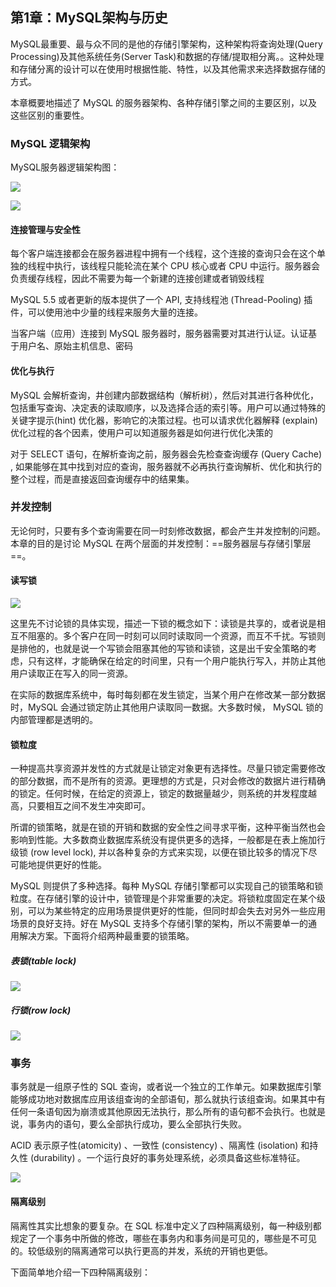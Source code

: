 ## 第1章：MySQL架构与历史

MySQL最重要、最与众不同的是他的存储引擎架构，这种架构将查询处理(Query Processing)及其他系统任务(Server Task)和数据的存储/提取相分离。。这种处理和存储分离的设计可以在使用时根据性能、特性，以及其他需求来选择数据存储的方式。

本章概要地描述了 MySQL 的服务器架构、各种存储引擎之间的主要区别，以及这些区别的重要性。

### MySQL 逻辑架构

MySQL服务器逻辑架构图：

![](https://s3.bmp.ovh/imgs/2022/02/5fc08b612f051e07.png)

![](https://s3.bmp.ovh/imgs/2022/02/04f1690028d6f81c.png)



#### 连接管理与安全性

每个客户端连接都会在服务器进程中拥有一个线程，这个连接的查询只会在这个单独的线程中执行，该线程只能轮流在某个 CPU 核心或者 CPU 中运行。服务器会负责缓存线程，因此不需要为每一个新建的连接创建或者销毁线程

MySQL 5.5 或者更新的版本提供了一个 API, 支持线程池 (Thread-Pooling) 插件，可以使用池中少量的线程来服务大量的连接。

当客户端（应用）连接到 MySQL 服务器时，服务器需要对其进行认证。认证基于用户名、原始主机信息、密码



#### 优化与执行

MySQL 会解析查询，井创建内部数据结构（解析树），然后对其进行各种优化，包括重写查询、决定表的读取顺序，以及选择合适的索引等。用户可以通过特殊的关键字提示(hint) 优化器，影响它的决策过程。也可以请求优化器解释 (explain) 优化过程的各个因素，使用户可以知道服务器是如何进行优化决策的

对于 SELECT 语句，在解析查询之前，服务器会先检查查询缓存 (Query Cache) , 如果能够在其中找到对应的查询，服务器就不必再执行查询解析、优化和执行的整个过程，而是直接返回查询缓存中的结果集。



### 并发控制

无论何时，只要有多个查询需要在同一时刻修改数据，都会产生并发控制的问题。本章的目的是讨论 MySQL 在两个层面的并发控制：==服务器层与存储引擎层==。

#### 读写锁

![](https://s3.bmp.ovh/imgs/2022/02/7ae2f6805b29896a.png)



这里先不讨论锁的具体实现，描述一下锁的概念如下：读锁是共享的，或者说是相互不阻塞的。多个客户在同一时刻可以同时读取同一个资源，而互不千扰。写锁则是排他的，也就是说一个写锁会阻塞其他的写锁和读锁，这是出千安全策略的考虑，只有这样，才能确保在给定的时间里，只有一个用户能执行写入，并防止其他用户读取正在写入的同一资源。

在实际的数据库系统中，每时每刻都在发生锁定，当某个用户在修改某一部分数据时，MySQL 会通过锁定防止其他用户读取同一数据。大多数时候， MySQL 锁的内部管理都是透明的。



#### 锁粒度

一种提高共享资源并发性的方式就是让锁定对象更有选择性。尽量只锁定需要修改的部分数据，而不是所有的资源。更理想的方式是，只对会修改的数据片进行精确的锁定。任何时候，在给定的资源上，锁定的数据量越少，则系统的并发程度越高，只要相互之间不发生冲突即可。

所谓的锁策略，就是在锁的开销和数据的安全性之间寻求平衡，这种平衡当然也会影响到性能。大多数商业数据库系统没有提供更多的选择，一般都是在表上施加行级锁 (row level lock), 并以各种复杂的方式来实现，以便在锁比较多的情况下尽可能地提供更好的性能。

MySQL 则提供了多种选择。每种 MySQL 存储引擎都可以实现自己的锁策略和锁粒度。在存储引擎的设计中，锁管理是个非常重要的决定。将锁粒度固定在某个级别，可以为某些特定的应用场景提供更好的性能，但同时却会失去对另外一些应用场景的良好支持。好在 MySQL 支持多个存储引擎的架构，所以不需要单一的通用解决方案。下面将介绍两种最重要的锁策略。



##### 表锁(table lock)

![](https://s3.bmp.ovh/imgs/2022/02/6c217f3378c4d623.png)



##### 行锁(row lock)

![](https://s3.bmp.ovh/imgs/2022/02/fb3356172fab33e5.png)



### 事务

事务就是一组原子性的 SQL 查询，或者说一个独立的工作单元。如果数据库引擎能够成功地对数据库应用该组查询的全部语旬，那么就执行该组查询。如果其中有任何一条语旬因为崩溃或其他原因无法执行，那么所有的语句都不会执行。也就是说，事务内的语句，要么全部执行成功，要么全部执行失败。

ACID 表示原子性(atomicity) 、一致性 (consistency) 、隔离性 (isolation) 和持久性 (durability) 。一个运行良好的事务处理系统，必须具备这些标准特征。

![](https://s3.bmp.ovh/imgs/2022/02/4dd240d995295381.png)



#### 隔离级别

隔离性其实比想象的要复杂。在 SQL 标准中定义了四种隔离级别，每一种级别都规定了一个事务中所做的修改，哪些在事务内和事务间是可见的，哪些是不可见的。较低级别的隔离通常可以执行更高的并发，系统的开销也更低。

下面简单地介绍一下四种隔离级别：

